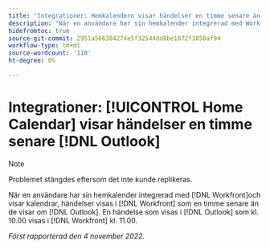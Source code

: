 ```yaml
---
title: "Integrationer: Hemkalendern visar händelser en timme senare än Outlook"
description: "När en användare har sin hemkalender integrerad med Workfront och visar kalendrarna visas händelser i Workfront en timme senare än de visar i Outlook. En händelse som visas i Outlook som kl. 10:00 visas i Workfront som kl. 11:00."
hidefromtoc: true
source-git-commit: 2951a566384274e5f32544dd8be1872f3850af94
workflow-type: tm+mt
source-wordcount: '110'
ht-degree: 0%

---
```



# Integrationer: [!UICONTROL Home Calendar] visar händelser en timme senare [!DNL Outlook]

>[!NOTE]
>
>Problemet stängdes eftersom det inte kunde replikeras.

När en användare har sin hemkalender integrerad med [!DNL Workfront]och visar kalendrar, händelser visas i [!DNL Workfront] som en timme senare än de visar om [!DNL Outlook]. En händelse som visas i [!DNL Outlook] som kl. 10.00 visas i [!DNL Workfront] kl. 11.00.

_Först rapporterad den 4 november 2022._

